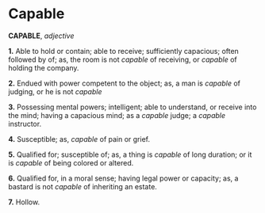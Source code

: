 # Capable

**CAPABLE**, _adjective_

**1.** Able to hold or contain; able to receive; sufficiently capacious; often followed by of; as, the room is not _capable_ of receiving, or _capable_ of holding the company.

**2.** Endued with power competent to the object; as, a man is _capable_ of judging, or he is not _capable_

**3.** Possessing mental powers; intelligent; able to understand, or receive into the mind; having a capacious mind; as a _capable_ judge; a _capable_ instructor.

**4.** Susceptible; as, _capable_ of pain or grief.

**5.** Qualified for; susceptible of; as, a thing is _capable_ of long duration; or it is _capable_ of being colored or altered.

**6.** Qualified for, in a moral sense; having legal power or capacity; as, a bastard is not _capable_ of inheriting an estate.

**7.** Hollow.